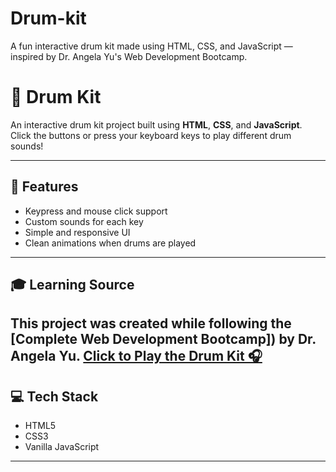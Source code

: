 # Drum-kit
A fun interactive drum kit made using HTML, CSS, and JavaScript — inspired by Dr. Angela Yu's Web Development Bootcamp.
# 🥁 Drum Kit

An interactive drum kit project built using **HTML**, **CSS**, and **JavaScript**.  
Click the buttons or press your keyboard keys to play different drum sounds!

---

## 🌟 Features

- Keypress and mouse click support
- Custom sounds for each key
- Simple and responsive UI
- Clean animations when drums are played

---

## 🎓 Learning Source

This project was created while following the [Complete Web Development Bootcamp]) by Dr. Angela Yu.
[Click to Play the Drum Kit 🎧](https://maryam-alam605.github.io/drum-kit/)
---

## 💻 Tech Stack

- HTML5
- CSS3
- Vanilla JavaScript

---

